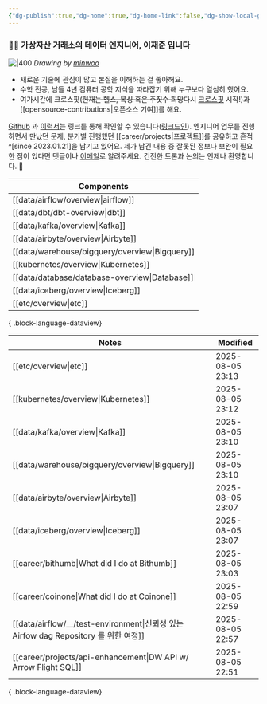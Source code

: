 ```yaml
---
{"dg-publish":true,"dg-home":true,"dg-home-link":false,"dg-show-local-graph":false,"dg-show-backlinks":false,"dg-show-toc":false,"dg-show-inline-title":false,"dg-show-file-tree":false,"dg-enable-search":true,"dg-link-preview":false,"dg-show-tags":false,"dg-pass-frontmatter":false,"permalink":"/Welcome to jx2lee garden/","tags":["gardenEntry"],"dgEnableSearch":true,"dgPassFrontmatter":true,"noteIcon":"","created":"2024-10-02T18:51:46.000+09:00"}
---
```




### 👋🏽 가상자산 거래소의 데이터 엔지니어, 이재준 입니다


![|400](https://i.imgur.com/IOPpMZJ.jpeg)
*Drawing by [minwoo](https://github.com/tommybebe)*


- 새로운 기술에 관심이 많고 본질을 이해하는 걸 좋아해요.
- 수학 전공, 남들 4년 컴퓨터 공학 지식을 따라잡기 위해 누구보다 열심히 했어요.
- 여가시간에 크로스핏(~~현재는 헬스, 복싱 혹은 주짓수 희망~~다시 [크로스핏](https://www.instagram.com/cfkhan2015_2025/reels/) 시작!)과 [[opensource-contributions\|오픈소스 기여]]를 해요.


[Github](https://github.com/jx2lee) 과 [이력서](https://github.com/jx2lee/resume.new/blob/main/jaejun_lee_resume.pdf)는 링크를 통해 확인할 수 있습니다([링크드인](https://www.linkedin.com/in/jx2lee/)). 엔지니어 업무를 진행하면서 만났던 문제, 분기별 진행했던 [[career/projects\|프로젝트]]를 공유하고 흔적^[since 2023.01.21]을 남기고 있어요. 제가 남긴 내용 중 잘못된 정보나 보완이 필요한 점이 있다면 댓글이나 [이메일](malito:dev.jaejun.lee.1991@gmail.com)로 알려주세요. 건전한 토론과 논의는 언제나 환영합니다. 🤗


| Components                                        |
| ------------------------------------------------- |
| [[data/airflow/overview\|airflow]]             |
| [[data/dbt/dbt-overview\|dbt]]                 |
| [[data/kafka/overview\|Kafka]]                 |
| [[data/airbyte/overview\|Airbyte]]             |
| [[data/warehouse/bigquery/overview\|Bigquery]] |
| [[kubernetes/overview\|Kubernetes]]            |
| [[data/database/database-overview\|Database]]  |
| [[data/iceberg/overview\|Iceberg]]             |
| [[etc/overview\|etc]]                          |

{ .block-language-dataview}


| Notes                                                                         | Modified         |
| ----------------------------------------------------------------------------- | ---------------- |
| [[etc/overview\|etc]]                                                      | 2025-08-05 23:13 |
| [[kubernetes/overview\|Kubernetes]]                                        | 2025-08-05 23:12 |
| [[data/kafka/overview\|Kafka]]                                             | 2025-08-05 23:10 |
| [[data/warehouse/bigquery/overview\|Bigquery]]                             | 2025-08-05 23:10 |
| [[data/airbyte/overview\|Airbyte]]                                         | 2025-08-05 23:07 |
| [[data/iceberg/overview\|Iceberg]]                                         | 2025-08-05 23:07 |
| [[career/bithumb\|What did I do at Bithumb]]                               | 2025-08-05 23:03 |
| [[career/coinone\|What did I do at Coinone]]                               | 2025-08-05 22:59 |
| [[data/airflow/__/test-environment\|신뢰성 있는 Airfow dag Repository 를 위한 여정]] | 2025-08-05 22:57 |
| [[career/projects/api-enhancement\|DW API w/ Arrow Flight SQL]]            | 2025-08-05 22:51 |

{ .block-language-dataview}